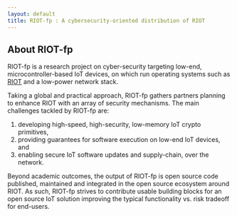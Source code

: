```yaml
---
layout: default
title: RIOT-fp : A cybersecurity-oriented distribution of RIOT
---
```


## About RIOT-fp

RIOT-fp is a research project on cyber-security targeting low-end, microcontroller-based IoT devices, on which run operating systems such as [RIOT](https://github.com/RIOT-OS/RIOT) and a low-power network stack.

Taking a global and practical approach, RIOT-fp gathers partners planning to enhance RIOT with an array of security mechanisms. The main challenges tackled by RIOT-fp are:

1. developing high-speed, high-security, low-memory IoT crypto primitives,
2. providing guarantees for software execution on low-end IoT devices, and
3. enabling secure IoT software updates and supply-chain, over the network.

Beyond academic outcomes, the output of RIOT-fp is open source code published, maintained and integrated in the open source ecosystem around RIOT. As such, RIOT-fp strives to contribute usable building blocks for an open source IoT solution improving the typical functionality vs. risk tradeoff for end-users.



